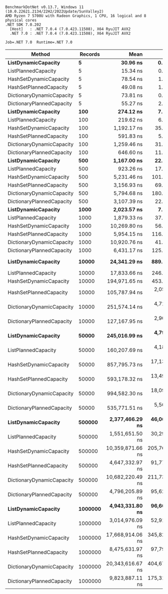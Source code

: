 ```

BenchmarkDotNet v0.13.7, Windows 11 (10.0.22621.2134/22H2/2022Update/SunValley2)
AMD Ryzen 7 5700U with Radeon Graphics, 1 CPU, 16 logical and 8 physical cores
.NET SDK 7.0.202
  [Host]   : .NET 7.0.4 (7.0.423.11508), X64 RyuJIT AVX2
  .NET 7.0 : .NET 7.0.4 (7.0.423.11508), X64 RyuJIT AVX2

Job=.NET 7.0  Runtime=.NET 7.0  

```
|                    Method | Records |             Mean |          Error |         StdDev |           Median |
|-------------------------- |-------- |-----------------:|---------------:|---------------:|-----------------:|
|       **ListDynamicCapacity** |       **5** |         **30.96 ns** |       **0.628 ns** |       **0.838 ns** |         **31.03 ns** |
|       ListPlannedCapacity |       5 |         15.34 ns |       0.335 ns |       0.470 ns |         15.27 ns |
|    HashSetDynamicCapacity |       5 |         78.54 ns |       1.382 ns |       1.292 ns |         78.03 ns |
|    HashSetPlannedCapacity |       5 |         49.08 ns |       1.053 ns |       2.952 ns |         48.35 ns |
| DictionaryDynamicCapacity |       5 |         73.81 ns |       0.367 ns |       0.343 ns |         73.76 ns |
| DictionaryPlannedCapacity |       5 |         55.27 ns |       2.750 ns |       7.846 ns |         51.93 ns |
|       **ListDynamicCapacity** |     **100** |        **274.12 ns** |       **7.734 ns** |      **22.064 ns** |        **265.68 ns** |
|       ListPlannedCapacity |     100 |        219.62 ns |       6.149 ns |      18.131 ns |        218.75 ns |
|    HashSetDynamicCapacity |     100 |      1,192.17 ns |      35.393 ns |      99.826 ns |      1,154.01 ns |
|    HashSetPlannedCapacity |     100 |        591.83 ns |       5.918 ns |       4.621 ns |        590.06 ns |
| DictionaryDynamicCapacity |     100 |      1,259.46 ns |      31.990 ns |      89.704 ns |      1,227.68 ns |
| DictionaryPlannedCapacity |     100 |        646.60 ns |      11.645 ns |      10.893 ns |        644.57 ns |
|       **ListDynamicCapacity** |     **500** |      **1,167.00 ns** |      **22.845 ns** |      **35.567 ns** |      **1,161.52 ns** |
|       ListPlannedCapacity |     500 |        923.26 ns |      17.706 ns |      16.562 ns |        920.20 ns |
|    HashSetDynamicCapacity |     500 |      5,231.46 ns |     101.238 ns |     197.457 ns |      5,186.29 ns |
|    HashSetPlannedCapacity |     500 |      3,156.93 ns |      69.762 ns |     202.393 ns |      3,106.26 ns |
| DictionaryDynamicCapacity |     500 |      5,794.68 ns |     180.205 ns |     505.316 ns |      5,597.09 ns |
| DictionaryPlannedCapacity |     500 |      3,107.39 ns |      22.879 ns |      21.401 ns |      3,107.95 ns |
|       **ListDynamicCapacity** |    **1000** |      **2,023.57 ns** |       **7.969 ns** |       **7.064 ns** |      **2,023.73 ns** |
|       ListPlannedCapacity |    1000 |      1,879.33 ns |      37.459 ns |      73.061 ns |      1,861.80 ns |
|    HashSetDynamicCapacity |    1000 |     10,269.80 ns |      56.354 ns |      52.713 ns |     10,278.31 ns |
|    HashSetPlannedCapacity |    1000 |      5,954.15 ns |     116.847 ns |     155.987 ns |      5,900.20 ns |
| DictionaryDynamicCapacity |    1000 |     10,920.76 ns |      41.595 ns |      32.475 ns |     10,921.04 ns |
| DictionaryPlannedCapacity |    1000 |      6,431.17 ns |     125.467 ns |     317.071 ns |      6,289.15 ns |
|       **ListDynamicCapacity** |   **10000** |     **24,341.29 ns** |     **889.844 ns** |   **2,581.599 ns** |     **23,563.24 ns** |
|       ListPlannedCapacity |   10000 |     17,833.66 ns |     246.274 ns |     192.274 ns |     17,805.74 ns |
|    HashSetDynamicCapacity |   10000 |    194,971.65 ns |     453.202 ns |     378.444 ns |    195,124.29 ns |
|    HashSetPlannedCapacity |   10000 |    105,787.94 ns |   2,051.943 ns |   2,595.051 ns |    104,873.44 ns |
| DictionaryDynamicCapacity |   10000 |    251,574.14 ns |   4,717.904 ns |   8,976.302 ns |    249,212.79 ns |
| DictionaryPlannedCapacity |   10000 |    127,167.95 ns |   2,903.606 ns |   8,284.152 ns |    124,126.07 ns |
|       **ListDynamicCapacity** |   **50000** |    **245,016.99 ns** |   **4,797.808 ns** |   **4,926.995 ns** |    **244,438.84 ns** |
|       ListPlannedCapacity |   50000 |    160,207.69 ns |   4,180.208 ns |  11,721.751 ns |    155,689.55 ns |
|    HashSetDynamicCapacity |   50000 |    857,795.73 ns |  17,139.370 ns |  27,184.857 ns |    854,498.83 ns |
|    HashSetPlannedCapacity |   50000 |    593,178.32 ns |  13,497.508 ns |  38,509.150 ns |    575,435.21 ns |
| DictionaryDynamicCapacity |   50000 |    994,582.30 ns |  18,099.937 ns |  28,179.421 ns |    986,110.06 ns |
| DictionaryPlannedCapacity |   50000 |    535,771.51 ns |   5,502.792 ns |   4,878.082 ns |    535,672.66 ns |
|       **ListDynamicCapacity** |  **500000** |  **2,377,466.29 ns** |  **46,060.148 ns** |  **40,831.121 ns** |  **2,379,448.63 ns** |
|       ListPlannedCapacity |  500000 |  1,551,651.50 ns |  30,296.879 ns |  55,399.557 ns |  1,528,923.34 ns |
|    HashSetDynamicCapacity |  500000 | 10,359,871.66 ns | 205,769.946 ns | 508,612.326 ns | 10,364,231.25 ns |
|    HashSetPlannedCapacity |  500000 |  4,647,332.97 ns |  91,771.325 ns | 223,384.090 ns |  4,650,121.88 ns |
| DictionaryDynamicCapacity |  500000 | 10,682,220.49 ns | 211,737.353 ns | 226,556.596 ns | 10,744,809.38 ns |
| DictionaryPlannedCapacity |  500000 |  4,796,205.89 ns |  95,620.990 ns | 172,424.369 ns |  4,747,389.84 ns |
|       **ListDynamicCapacity** | **1000000** |  **4,943,331.80 ns** |  **96,607.778 ns** |  **99,209.075 ns** |  **4,977,842.97 ns** |
|       ListPlannedCapacity | 1000000 |  3,014,976.09 ns |  52,911.705 ns |  58,811.220 ns |  3,017,630.08 ns |
|    HashSetDynamicCapacity | 1000000 | 17,668,914.06 ns | 345,827.621 ns | 339,648.965 ns | 17,596,417.19 ns |
|    HashSetPlannedCapacity | 1000000 |  8,475,631.97 ns |  97,790.202 ns |  81,659.248 ns |  8,479,632.81 ns |
| DictionaryDynamicCapacity | 1000000 | 20,343,616.67 ns | 404,671.310 ns | 567,292.659 ns | 20,241,881.25 ns |
| DictionaryPlannedCapacity | 1000000 |  9,823,887.11 ns | 175,312.740 ns | 136,872.656 ns |  9,786,100.78 ns |
